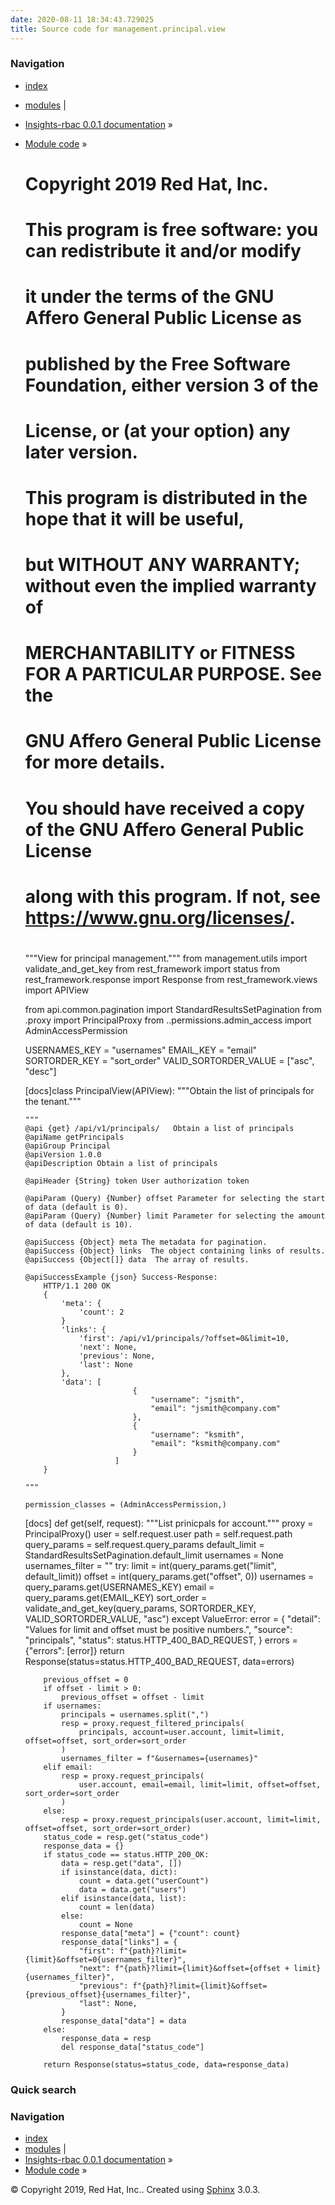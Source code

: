 ```yaml
---
date: 2020-08-11 18:34:43.729025
title: Source code for management.principal.view
---
```

### Navigation

  - [index](../../../../genindex/ "General Index")
  - [modules](../../../../py-modindex/ "Python Module Index") |
  - [Insights-rbac 0.0.1 documentation](../../../../index/) »
  - [Module code](../../../index/) »


    #
    # Copyright 2019 Red Hat, Inc.
    #
    # This program is free software: you can redistribute it and/or modify
    # it under the terms of the GNU Affero General Public License as
    # published by the Free Software Foundation, either version 3 of the
    # License, or (at your option) any later version.
    #
    # This program is distributed in the hope that it will be useful,
    # but WITHOUT ANY WARRANTY; without even the implied warranty of
    # MERCHANTABILITY or FITNESS FOR A PARTICULAR PURPOSE.  See the
    # GNU Affero General Public License for more details.
    #
    # You should have received a copy of the GNU Affero General Public License
    # along with this program.  If not, see <https://www.gnu.org/licenses/>.
    #
    
    """View for principal management."""
    from management.utils import validate_and_get_key
    from rest_framework import status
    from rest_framework.response import Response
    from rest_framework.views import APIView
    
    from api.common.pagination import StandardResultsSetPagination
    from .proxy import PrincipalProxy
    from ..permissions.admin_access import AdminAccessPermission
    
    USERNAMES_KEY = "usernames"
    EMAIL_KEY = "email"
    SORTORDER_KEY = "sort_order"
    VALID_SORTORDER_VALUE = ["asc", "desc"]
    
    
    [docs]class PrincipalView(APIView):
        """Obtain the list of principals for the tenant."""
    
        """
        @api {get} /api/v1/principals/   Obtain a list of principals
        @apiName getPrincipals
        @apiGroup Principal
        @apiVersion 1.0.0
        @apiDescription Obtain a list of principals
    
        @apiHeader {String} token User authorization token
    
        @apiParam (Query) {Number} offset Parameter for selecting the start of data (default is 0).
        @apiParam (Query) {Number} limit Parameter for selecting the amount of data (default is 10).
    
        @apiSuccess {Object} meta The metadata for pagination.
        @apiSuccess {Object} links  The object containing links of results.
        @apiSuccess {Object[]} data  The array of results.
    
        @apiSuccessExample {json} Success-Response:
            HTTP/1.1 200 OK
            {
                'meta': {
                    'count': 2
                }
                'links': {
                    'first': /api/v1/principals/?offset=0&limit=10,
                    'next': None,
                    'previous': None,
                    'last': None
                },
                'data': [
                                {
                                    "username": "jsmith",
                                    "email": "jsmith@company.com"
                                },
                                {
                                    "username": "ksmith",
                                    "email": "ksmith@company.com"
                                }
                            ]
            }
    
        """
    
        permission_classes = (AdminAccessPermission,)
    
    [docs]    def get(self, request):
            """List prinicpals for account."""
            proxy = PrincipalProxy()
            user = self.request.user
            path = self.request.path
            query_params = self.request.query_params
            default_limit = StandardResultsSetPagination.default_limit
            usernames = None
            usernames_filter = ""
            try:
                limit = int(query_params.get("limit", default_limit))
                offset = int(query_params.get("offset", 0))
                usernames = query_params.get(USERNAMES_KEY)
                email = query_params.get(EMAIL_KEY)
                sort_order = validate_and_get_key(query_params, SORTORDER_KEY, VALID_SORTORDER_VALUE, "asc")
            except ValueError:
                error = {
                    "detail": "Values for limit and offset must be positive numbers.",
                    "source": "principals",
                    "status": status.HTTP_400_BAD_REQUEST,
                }
                errors = {"errors": [error]}
                return Response(status=status.HTTP_400_BAD_REQUEST, data=errors)
    
            previous_offset = 0
            if offset - limit > 0:
                previous_offset = offset - limit
            if usernames:
                principals = usernames.split(",")
                resp = proxy.request_filtered_principals(
                    principals, account=user.account, limit=limit, offset=offset, sort_order=sort_order
                )
                usernames_filter = f"&usernames={usernames}"
            elif email:
                resp = proxy.request_principals(
                    user.account, email=email, limit=limit, offset=offset, sort_order=sort_order
                )
            else:
                resp = proxy.request_principals(user.account, limit=limit, offset=offset, sort_order=sort_order)
            status_code = resp.get("status_code")
            response_data = {}
            if status_code == status.HTTP_200_OK:
                data = resp.get("data", [])
                if isinstance(data, dict):
                    count = data.get("userCount")
                    data = data.get("users")
                elif isinstance(data, list):
                    count = len(data)
                else:
                    count = None
                response_data["meta"] = {"count": count}
                response_data["links"] = {
                    "first": f"{path}?limit={limit}&offset=0{usernames_filter}",
                    "next": f"{path}?limit={limit}&offset={offset + limit}{usernames_filter}",
                    "previous": f"{path}?limit={limit}&offset={previous_offset}{usernames_filter}",
                    "last": None,
                }
                response_data["data"] = data
            else:
                response_data = resp
                del response_data["status_code"]
    
            return Response(status=status_code, data=response_data)

### Quick search

### Navigation

  - [index](../../../../genindex/ "General Index")
  - [modules](../../../../py-modindex/ "Python Module Index") |
  - [Insights-rbac 0.0.1 documentation](../../../../index/) »
  - [Module code](../../../index/) »

© Copyright 2019, Red Hat, Inc.. Created using
[Sphinx](http://sphinx-doc.org/) 3.0.3.